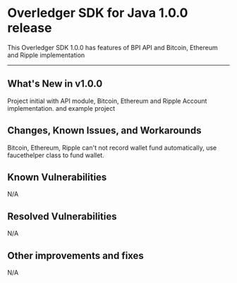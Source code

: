# Overledger SDK for Java 1.0.0 release

This Overledger SDK 1.0.0 has features of BPI API and Bitcoin, Ethereum and Ripple implementation

----------------------------------------

What's New in v1.0.0
------------------
Project initial with API module, Bitcoin, Ethereum and Ripple Account implementation.
and example project

Changes, Known Issues, and Workarounds
--------------------------------------
Bitcoin, Ethereum, Ripple can't not record wallet fund automatically,
use faucethelper class to fund wallet.

Known Vulnerabilities
---------------------
N/A

Resolved Vulnerabilities
------------------------
N/A

Other improvements and fixes
----------------------------
N/A